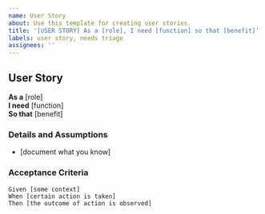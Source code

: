 ```yaml
---
name: User Story
about: Use this template for creating user stories.
title: '[USER STORY] As a [role], I need [function] so that [benefit]'
labels: user story, needs triage
assignees: ''
---
```


## User Story

**As a** [role]  
**I need** [function]  
**So that** [benefit]

### Details and Assumptions
* [document what you know]

### Acceptance Criteria
```gherkin
Given [some context]
When [certain action is taken]
Then [the outcome of action is observed]
